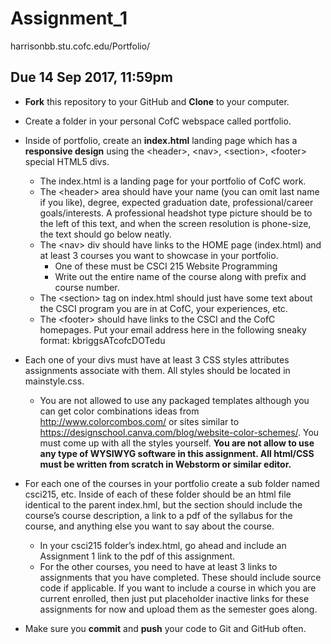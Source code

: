 # Assignment_1

harrisonbb.stu.cofc.edu/Portfolio/

## Due 14 Sep 2017, 11:59pm

* **Fork** this repository to your GitHub and **Clone** to your computer.
* Create a folder in your personal CofC webspace called portfolio.
* Inside of portfolio, create an **index.html** landing page which has a **responsive design** using the \<header\>, \<nav\>, \<section\>, \<footer\> special HTML5 divs. 
  * The index.html is a landing page for your portfolio of CofC work. 
  * The \<header\> area should have your name (you can omit last name if you like), degree, expected graduation date, professional/career goals/interests. A professional headshot type picture should be to the left of this text, and when the screen resolution is phone-size, the text should go below neatly.
   * The \<nav\> div should have links to the HOME page (index.html) and at least 3 courses you want to showcase in your portfolio.
      * One of these must be CSCI 215 Website Programming
      * Write out the entire name of the course along with prefix and course number. 
   * The \<section\> tag on index.html should just have some text about the CSCI program you are in at CofC, your experiences, etc. 
    * The \<footer\> should have links to the CSCI and the CofC homepages. Put your email address here in the following sneaky format: kbriggsATcofcDOTedu
* Each one of your divs must have at least 3 CSS styles attributes assignments associate with them. All styles should be located in mainstyle.css.
    * You are not allowed to use any packaged templates although you can get color combinations ideas from http://www.colorcombos.com/ or sites similar to https://designschool.canva.com/blog/website-color-schemes/. You must come up with all the styles yourself. **You are not allow to use any type of WYSIWYG software in this assignment. All html/CSS must be written from scratch in Webstorm or similar editor.** 
* For each one of the courses in your portfolio create a sub folder named csci215, etc. Inside of each of these folder should be an html file identical to the parent index.hml, but the section should include the course’s course description, a link to a pdf of the syllabus for the course, and anything else you want to say about the course. 
    * In your csci215 folder’s index.html, go ahead and include an Assignment 1 link to the pdf of this assignment.
    * For the other courses, you need to have at least 3 links to assignments that you have completed. These should include source code if applicable. If you want to include a course in which you are current enrolled, then just put placeholder inactive links for these assignments for now and upload them as the semester goes along. 

* Make sure you **commit** and **push** your code to Git and GitHub often. 

